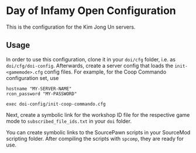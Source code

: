 # Day of Infamy Open Configuration

This is the configuration for the Kim Jong Un servers.

## Usage

In order to use this configuration, clone it in your `doi/cfg` folder, i.e. as `doi/cfg/doi-config`.
Afterwards, create a server config that loads the `init-<gamemode>.cfg` config files.
For example, for the Coop Commando configuration set, use

```
hostname "MY-SERVER-NAME"
rcon_password "MY-PASSWORD"

exec doi-config/init-coop-commando.cfg
```
Next, create a symbolic link for the workshop ID file for the respective game mode to `subscribed_file_ids.txt` in your `doi` folder.

You can create symbolic links to the SourcePawn scripts in your SourceMod scripting folder.
After compiling the scripts with `spcomp`, they are ready for use.
